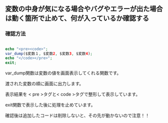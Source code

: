## 変数の中身が気になる場合やバグやエラーが出た場合は動く箇所で止めて、何が入っているか確認する

### 確認方法

```php

echo "<pre><code>";
var_dump($変数１, $変数2, $変数3, $変数4);
echo "</code></pre>";
exit;
```
var_dump関数は変数の値を画面表示してくれる関数です。

渡された変数の順に画面に出力します。

表示結果を < pre >タグと< code >タグで整形して表示しています。

exit関数で表示した後に処理を止めています。

確認後は追加したコードは削除しないと、その先が動かないので注意！！
